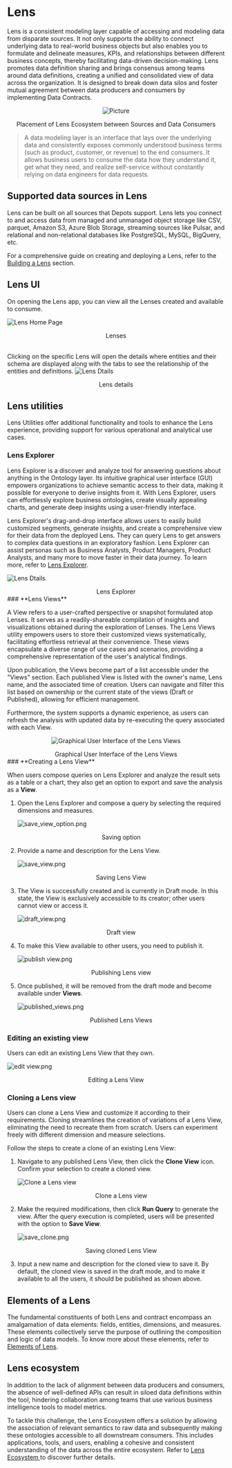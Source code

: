 # Lens

Lens is a consistent modeling layer capable of accessing and modeling data from disparate sources. It not only supports the ability to connect underlying data to real-world business objects but also enables you to formulate and delineate measures, KPIs, and relationships between different business concepts, thereby facilitating data-driven decision-making. Lens promotes data definition sharing and brings consensus among teams around data definitions, creating a unified and consolidated view of data across the organization. It is designed to break down data silos and foster mutual agreement between data producers and consumers by implementing Data Contracts.

<center>

![Picture](lens/lens.png)

</center>

<figcaption align = "center">Placement of Lens Ecosystem between Sources and Data Consumers</figcaption>

> A data modeling layer is an interface that lays over the underlying data and consistently exposes commonly understood business terms (such as product, customer, or revenue) to the end consumers. It allows business users to consume the data how they understand it, get what they need, and realize self-service without constantly relying on data engineers for data requests. 

## Supported data sources in Lens

Lens can be built on all sources that Depots support. Lens lets you connect to and access data from managed and unmanaged object storage like CSV, parquet, Amazon S3, Azure Blob Storage, streaming sources like Pulsar, and relational and non-relational databases like PostgreSQL, MySQL, BigQuery, etc.

For a comprehensive guide on creating and deploying a Lens, refer to the [Building a Lens](/interfaces/lens/building_lens/) section.

## Lens UI
On opening the Lens app, you can view all the Lenses created and available to consume.

![Lens Home Page](lens/lens_homepage.png)

<figcaption align = "center">Lenses</figcaption>
<br>

Clicking on the specific Lens will open the details where entities and their schema are displayed along with   the tabs to see the relationship of the entities and definitions.
![Lens Dtails](lens/lens_details.png)

<figcaption align = "center">Lens details</figcaption>

## Lens utilities

Lens Utilities offer additional functionality and tools to enhance the Lens experience, providing support for various operational and analytical use cases.

### **Lens Explorer**

Lens Explorer is a discover and analyze tool for answering questions about anything in the Ontology layer. Its intuitive graphical user interface (GUI) empowers organizations to achieve semantic access to their data, making it possible for everyone to derive insights from it. With Lens Explorer, users can effortlessly explore business ontologies, create visually appealing charts, and generate deep insights using a user-friendly interface.

Lens Explorer's drag-and-drop interface allows users to easily build customized segments, generate insights, and create a comprehensive view for their data from the deployed Lens. They can query Lens to get answers to complex data questions in an exploratory fashion. Lens Explorer can assist personas such as Business Analysts, Product Managers, Product Analysts, and many more to move faster in their data journey. To learn more, refer to [Lens Explorer](lens/lens_explorer/lens_explorer.md).

![Lens Dtails](lens/lens_details_explorer.png)

<figcaption align = "center">Lens Explorer</figcaption>
### **Lens Views** 

A View refers to a user-crafted perspective or snapshot formulated atop Lenses. It serves as a readily-shareable compilation of insights and visualizations obtained during the exploration of Lenses.  The Lens Views utility empowers users to store their customized views systematically, facilitating effortless retrieval at their convenience. These views encapsulate a diverse range of use cases and scenarios, providing a comprehensive representation of the user's analytical findings.

Upon publication, the Views become part of a list accessible under the "Views" section. Each published View is listed with the owner's name, Lens name, and the associated time of creation. Users can navigate and filter this list based on ownership or the current state of the views (Draft or Published), allowing for efficient management.

Furthermore, the system supports a dynamic experience, as users can refresh the analysis with updated data by re-executing the query associated with each View. 
 
<center>

![Graphical User Interface of the Lens Views](lens/lens_ecosystem/lens_views.png)

</center>

<figcaption align = "center">Graphical User Interface of the Lens Views</figcaption>
### **Creating a Lens View**

When users compose queries on Lens Explorer and analyze the result sets as a table or a chart, they also get an option to export and save the analysis as a **View**.

1. Open the Lens Explorer and compose a query by selecting the required dimensions and measures.
    
    ![save_view_option.png](lens/save_view_option.png)
    <figcaption align = "center">Saving option</figcaption>
    
2. Provide a name and description for the Lens View.
    
    ![save_view.png](lens/save_view.png)
    <figcaption align = "center">Saving Lens View</figcaption>
    
3. The View is successfully created and is currently in Draft mode. In this state, the View is exclusively accessible to its creator;  other users cannot view or access it.
    
    ![draft_view.png](lens/draft_view.png)
    <figcaption align = "center">Draft view</figcaption>
    
4. To make this View available to other users, you need to publish it. 
    
    ![publish view.png](lens/publish_view.png)
    <figcaption align = "center">Publishing Lens view</figcaption>
    

5. Once published, it will be removed from the draft mode and become available under **Views**. 

    ![published_views.png](lens/published_views.png)
    <figcaption align = "center">Published Lens Views</figcaption>

### **Editing an existing view**

Users can edit an existing Lens View that they own.

![edit view.png](lens/edit_view.png)
<figcaption align = "center">Editing a Lens View</figcaption>

### **Cloning a Lens view**

Users can clone a Lens View and customize it according to their requirements. Cloning streamlines the creation of variations of a Lens View, eliminating the need to recreate them from scratch. Users can experiment freely with different dimension and measure selections.

Follow the steps to create a clone of an existing Lens View:

1. Navigate to any published Lens View, then click the **Clone View** icon. Confirm your selection to create a cloned view.
    
    ![*Clone a Lens view*](lens/clone_view.png)
    
    <figcaption align = "center">Clone a Lens view</figcaption>
    
2. Make the required modifications, then click **Run Query** to generate the view. After the query execution is completed, users will be presented with the option to **Save View**.
    
    ![save_clone.png](lens/save_clone.png)
    <figcaption align = "center">Saving cloned Lens View</figcaption>
    
3. Input a new name and description for the cloned view to save it. By default, the cloned view is saved in the draft mode, and to make it available to all the users, it should be published as shown above.


## Elements of a Lens

The fundamental constituents of both Lens and contract encompass an amalgamation of data elements: fields, entities, dimensions, and measures. These elements collectively serve the purpose of outlining the composition and logic of data models. To know more about these elements, refer to 
[Elements of Lens](lens/elements_of_lens/elements_of_lens.md).

## Lens ecosystem

In addition to the lack of alignment between data producers and consumers, the absence of well-defined APIs can result in siloed data definitions within the tool, hindering collaboration among teams that use various business intelligence tools to model metrics.

To tackle this challenge, the Lens Ecosystem offers a solution by allowing the association of relevant semantics to raw data and subsequently making these ontologies accessible to all downstream consumers. This includes applications, tools, and users, enabling a cohesive and consistent understanding of the data across the entire ecosystem. Refer to [Lens Ecosystem ](lens/lens_ecosystem/lens_ecosystem.md) to discover further details.

